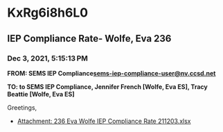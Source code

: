 # KxRg6i8h6L0
## IEP Compliance Rate- Wolfe, Eva 236
### Dec 3, 2021, 5:15:13 PM
**FROM: SEMS IEP Compliance<sems-iep-compliance-user@nv.ccsd.net>**

**TO: to SEMS IEP Compliance, Jennifer French [Wolfe, Eva ES], Tracy Beattie [Wolfe, Eva ES]**


Greetings,  





* [Attachment: 236 Eva Wolfe IEP Compliance Rate 211203.xlsx](KxRg6i8h6L0-attachment-1.xlsx)
